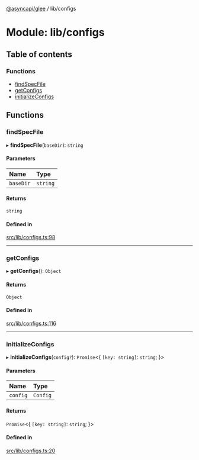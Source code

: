 [@asyncapi/glee](../README.md) / lib/configs

# Module: lib/configs

## Table of contents

### Functions

- [findSpecFile](lib_configs.md#findspecfile)
- [getConfigs](lib_configs.md#getconfigs)
- [initializeConfigs](lib_configs.md#initializeconfigs)

## Functions

### findSpecFile

▸ **findSpecFile**(`baseDir`): `string`

#### Parameters

| Name | Type |
| :------ | :------ |
| `baseDir` | `string` |

#### Returns

`string`

#### Defined in

[src/lib/configs.ts:98](https://github.com/asyncapi/glee/blob/f9c7c95/src/lib/configs.ts#L98)

___

### getConfigs

▸ **getConfigs**(): `Object`

#### Returns

`Object`

#### Defined in

[src/lib/configs.ts:116](https://github.com/asyncapi/glee/blob/f9c7c95/src/lib/configs.ts#L116)

___

### initializeConfigs

▸ **initializeConfigs**(`config?`): `Promise`<{ `[key: string]`: `string`;  }\>

#### Parameters

| Name | Type |
| :------ | :------ |
| `config` | `Config` |

#### Returns

`Promise`<{ `[key: string]`: `string`;  }\>

#### Defined in

[src/lib/configs.ts:20](https://github.com/asyncapi/glee/blob/f9c7c95/src/lib/configs.ts#L20)

